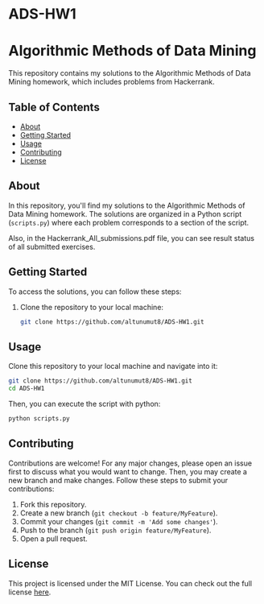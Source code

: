 # ADS-HW1
# Algorithmic Methods of Data Mining

This repository contains my solutions to the Algorithmic Methods of Data Mining homework, which includes problems from Hackerrank.

## Table of Contents

- [About](#about)
- [Getting Started](#getting-started)
- [Usage](#usage)
- [Contributing](#contributing)
- [License](#license)

## About

In this repository, you'll find my solutions to the Algorithmic Methods of Data Mining homework. The solutions are organized in a Python script (`scripts.py`) where each problem corresponds to a section of the script.

Also, in the Hackerrank_All_submissions.pdf file, you can see result status of all submitted exercises.
## Getting Started

To access the solutions, you can follow these steps:

1. Clone the repository to your local machine:

   ```bash
   git clone https://github.com/altunumut8/ADS-HW1.git

## Usage

Clone this repository to your local machine and navigate into it:
```bash
git clone https://github.com/altunumut8/ADS-HW1.git
cd ADS-HW1
```

Then, you can execute the script with python:
```bash
python scripts.py
```


## Contributing

Contributions are welcome! 
For any major changes, please open an issue first to discuss what you would want to change. Then, you may create a new branch and make changes.
Follow these steps to submit your contributions:
1. Fork this repository.
2. Create a new branch (`git checkout -b feature/MyFeature`).
3. Commit your changes (`git commit -m 'Add some changes'`).
4. Push to the branch (`git push origin feature/MyFeature`).
5. Open a pull request.


## License

This project is licensed under the MIT License. You can check out the full license [here](LICENSE).
```
